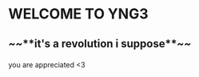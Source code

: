<!DOCTYPE html>
<html>
<body>

<h1>WELCOME TO YNG3</h1>
  <h2><p><i>~~</i>**it's a revolution i suppose**<i>~~</i></p></h2>
  
  <p>you are appreciated <3</p>

</body>
</html>
